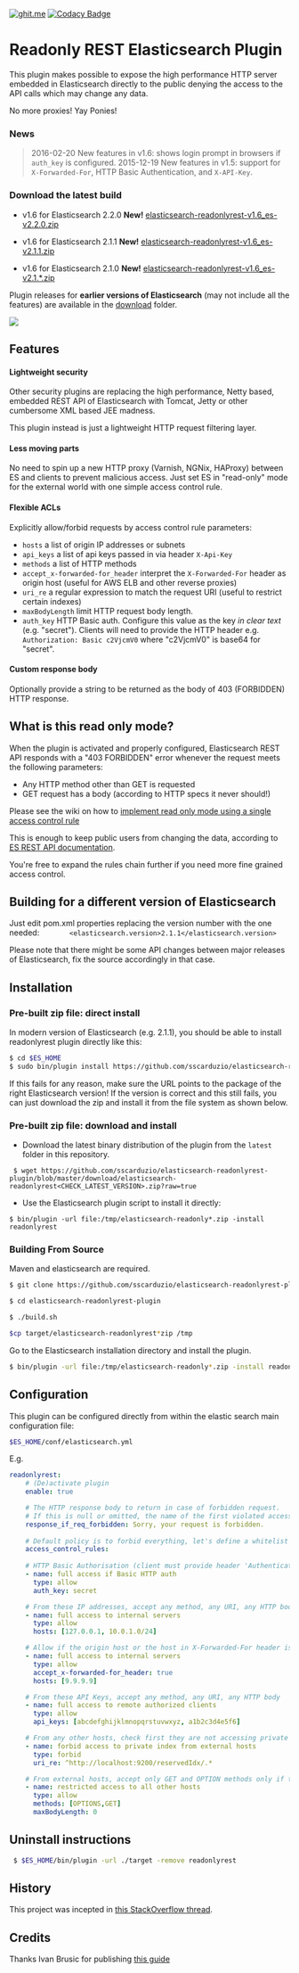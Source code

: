 [![ghit.me](https://ghit.me/badge.svg?repo=sscarduzio/elasticsearch-readonlyrest-plugin)](https://ghit.me/repo/sscarduzio/elasticsearch-readonlyrest-plugin)
[![Codacy Badge](https://api.codacy.com/project/badge/grade/9ef51ae1e6e34deba913f22e2e4cbd56)](https://www.codacy.com/app/scarduzio/elasticsearch-readonlyrest-plugin)

# Readonly REST Elasticsearch Plugin
This plugin makes possible to expose the high performance HTTP server embedded in Elasticsearch directly to the public  denying the access to the API calls which may change any data.

No more proxies! Yay Ponies!

### News
> 2016-02-20 New features in v1.6: shows login prompt in browsers if ```auth_key``` is configured.
> 2015-12-19 New features in v1.5: support for ```X-Forwarded-For```, HTTP Basic Authentication, and ```X-API-Key```.

###  Download the latest build

* v1.6 for Elasticsearch 2.2.0  **New!** [elasticsearch-readonlyrest-v1.6_es-v2.2.0.zip](https://github.com/sscarduzio/elasticsearch-readonlyrest-plugin/blob/master/download/elasticsearch-readonlyrest-v1.6_es-v2.2.0.zip?raw=true)

* v1.6 for Elasticsearch 2.1.1  **New!** [elasticsearch-readonlyrest-v1.6_es-v2.1.1.zip](https://github.com/sscarduzio/elasticsearch-readonlyrest-plugin/blob/master/download/elasticsearch-readonlyrest-v1.6_es-v2.1.1.zip?raw=true)

* v1.6 for Elasticsearch 2.1.0  **New!** [elasticsearch-readonlyrest-v1.6_es-v2.1.*.zip](https://github.com/sscarduzio/elasticsearch-readonlyrest-plugin/blob/master/download/elasticsearch-readonlyrest-v1.6_es-v2.1.0.zip?raw=true)

Plugin releases for **earlier versions of Elasticsearch** (may not include all the features) are available in the [download](https://github.com/sscarduzio/elasticsearch-readonlyrest-plugin/blob/master/download) folder.

![](http://i.imgur.com/8CLtS1Z.jpg)

## Features

#### Lightweight security
Other security plugins are replacing the high performance, Netty based, embedded REST API of Elasticsearch with Tomcat, Jetty or other cumbersome XML based JEE madness.

This plugin instead is just a lightweight HTTP request filtering layer.

#### Less moving parts
No need to spin up a new HTTP proxy (Varnish, NGNix, HAProxy) between ES and clients to prevent malicious access. Just set ES in "read-only" mode for the external world with one simple access control rule.

#### Flexible ACLs
Explicitly allow/forbid requests by access control rule parameters:
* ```hosts``` a list of origin IP addresses or subnets
* ```api_keys``` a list of api keys passed in via header ```X-Api-Key```
* ```methods``` a list of HTTP methods
* ```accept_x-forwarded-for_header``` interpret the ```X-Forwarded-For``` header as origin host (useful for AWS ELB and other reverse proxies)
* ```uri_re``` a regular expression to match the request URI (useful to restrict certain indexes)
* ```maxBodyLength``` limit HTTP request body length.
* ```auth_key``` HTTP Basic auth. Configure this value as the key *in clear text* (e.g. "secret"). Clients will need to provide the HTTP header e.g. ```Authorization: Basic c2VjcmV0``` where "c2VjcmV0" is base64 for "secret".

#### Custom response body
Optionally provide a string to be returned as the body of 403 (FORBIDDEN) HTTP response.

## What is this read only mode?
When the plugin is activated and properly configured, Elasticsearch REST API responds with a "403 FORBIDDEN" error whenever the request meets the following parameters:

*  Any HTTP method other than GET is requested
*  GET request has a body (according to HTTP specs it never should!)

Please see the wiki on how to [implement read only mode using a single access control rule](https://github.com/sscarduzio/elasticsearch-readonlyrest-plugin/wiki/Access-Control-Rules)

This is enough to keep public users from changing the data, according to [ES REST API documentation](http://www.elasticsearch.org/guide/en/elasticsearch/reference/current/docs.html).

You're free to expand the rules chain further if you need more fine grained access control.

## Building for a different version of Elasticsearch
Just edit pom.xml properties replacing the version number with the one needed:
```        <elasticsearch.version>2.1.1</elasticsearch.version> ```

Please note that there might be some API changes between major releases of Elasticsearch, fix the source accordingly in that case.

## Installation
### Pre-built zip file: direct install
In modern version of Elasticsearch (e.g. 2.1.1), you should be able to install readonlyrest plugin directly like this:

```bash
$ cd $ES_HOME
$ sudo bin/plugin install https://github.com/sscarduzio/elasticsearch-readonlyrest-plugin/raw/master/download/elasticsearch-readonlyrest-v1.5_es-v2.1.1.zip
```
If this fails for any reason, make sure the URL points to the package of the right Elasticsearch version!
If the version is correct and this still fails, you can just download the zip and install it from the file system as shown below.

### Pre-built zip file: download and install
- Download the latest binary distribution of the plugin from the ```latest``` folder in this repository.

``` $ wget https://github.com/sscarduzio/elasticsearch-readonlyrest-plugin/blob/master/download/elasticsearch-readonlyrest<CHECK_LATEST_VERSION>.zip?raw=true```

- Use the Elasticsearch plugin script to install it directly:

```$ bin/plugin -url file:/tmp/elasticsearch-readonly*.zip -install readonlyrest```

### Building From Source
Maven and elasticsearch are required.

```bash 
$ git clone https://github.com/sscarduzio/elasticsearch-readonlyrest-plugin.git
```

```bash
$ cd elasticsearch-readonlyrest-plugin
```

```bash
$ ./build.sh
```

```bash
$cp target/elasticsearch-readonlyrest*zip /tmp
```

Go to the Elasticsearch installation directory and install the plugin.
```bash 
$ bin/plugin -url file:/tmp/elasticsearch-readonly*.zip -install readonlyrest
```

## Configuration
This plugin can be configured directly from within the elastic search main configuration file:

```bash 
$ES_HOME/conf/elasticsearch.yml
```

E.g.

```yaml
readonlyrest:
    # (De)activate plugin
    enable: true

    # The HTTP response body to return in case of forbidden request.
    # If this is null or omitted, the name of the first violated access control rule is returned (useful for debugging!)
    response_if_req_forbidden: Sorry, your request is forbidden.
	
    # Default policy is to forbid everything, let's define a whitelist
    access_control_rules:
    
    # HTTP Basic Authorisation (client must provide header 'Authentication: Basic c2VjcmV0', where "c2VjcmV0" is base64 for "secret")  
    - name: full access if Basic HTTP auth
      type: allow
      auth_key: secret

    # From these IP addresses, accept any method, any URI, any HTTP body
    - name: full access to internal servers
      type: allow
      hosts: [127.0.0.1, 10.0.1.0/24]

    # Allow if the origin host or the host in X-Forwarded-For header is 9.9.9.9 (useful for AWS ELB and other reverse proxies)
    - name: full access to internal servers
      type: allow
      accept_x-forwarded-for_header: true
      hosts: [9.9.9.9]

    # From these API Keys, accept any method, any URI, any HTTP body
    - name: full access to remote authorized clients
      type: allow
      api_keys: [abcdefghijklmnopqrstuvwxyz, a1b2c3d4e5f6]

    # From any other hosts, check first they are not accessing private indexes
    - name: forbid access to private index from external hosts
      type: forbid
      uri_re: ^http://localhost:9200/reservedIdx/.*

    # From external hosts, accept only GET and OPTION methods only if the HTTP requqest body is empty
    - name: restricted access to all other hosts
      type: allow
      methods: [OPTIONS,GET]
      maxBodyLength: 0

```

## Uninstall instructions

```bash
 $ $ES_HOME/bin/plugin -url ./target -remove readonlyrest
```

## History
This project was incepted in [this StackOverflow thread](http://stackoverflow.com/questions/20406707/using-cloudfront-to-expose-elasticsearch-rest-api-in-read-only-get-head "StackOverflow").

## Credits
Thanks Ivan Brusic for publishing [this guide](http://blog.brusic.com/2011/09/create-pluggable-rest-endpoints-in.html "Ivan Brusic blog")
